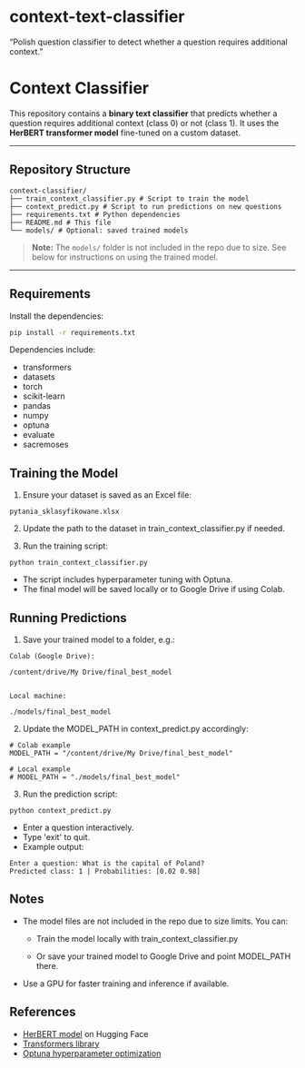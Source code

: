 # context-text-classifier
“Polish question classifier to detect whether a question requires additional context.”

# Context Classifier

This repository contains a **binary text classifier** that predicts whether a question requires additional context (class 0) or not (class 1). It uses the **HerBERT transformer model** fine-tuned on a custom dataset.

---

## Repository Structure

```
context-classifier/
├── train_context_classifier.py # Script to train the model
├── context_predict.py # Script to run predictions on new questions
├── requirements.txt # Python dependencies
├── README.md # This file
└── models/ # Optional: saved trained models
```

> **Note:** The `models/` folder is not included in the repo due to size. See below for instructions on using the trained model.

---

## Requirements

Install the dependencies:

```bash
pip install -r requirements.txt
```
Dependencies include:

- transformers
- datasets
- torch
- scikit-learn
- pandas
- numpy
- optuna
- evaluate
- sacremoses

## Training the Model

1. Ensure your dataset is saved as an Excel file:
```
pytania_sklasyfikowane.xlsx
```

2. Update the path to the dataset in train_context_classifier.py if needed.

3. Run the training script:
```
python train_context_classifier.py
```

- The script includes hyperparameter tuning with Optuna.
- The final model will be saved locally or to Google Drive if using Colab.

## Running Predictions

1. Save your trained model to a folder, e.g.:
```
Colab (Google Drive):

/content/drive/My Drive/final_best_model


Local machine:

./models/final_best_model
```

2. Update the MODEL_PATH in context_predict.py accordingly:
```
# Colab example
MODEL_PATH = "/content/drive/My Drive/final_best_model"

# Local example
# MODEL_PATH = "./models/final_best_model"
```

3. Run the prediction script:
```
python context_predict.py
```

- Enter a question interactively.
- Type 'exit' to quit.
- Example output:
```
Enter a question: What is the capital of Poland?
Predicted class: 1 | Probabilities: [0.02 0.98]
```

## Notes

- The model files are not included in the repo due to size limits. You can:

  - Train the model locally with train_context_classifier.py

  - Or save your trained model to Google Drive and point MODEL_PATH there.

- Use a GPU for faster training and inference if available.

## References

- [HerBERT model](https://huggingface.co/allegro/herbert-base-cased) on Hugging Face  
- [Transformers library](https://huggingface.co/docs/transformers)  
- [Optuna hyperparameter optimization](https://optuna.org/)
